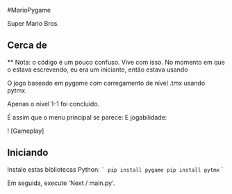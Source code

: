 #MarioPygame

 Super Mario Bros.



## Cerca de
** Nota: o código é um pouco confuso. Vive com isso.
No momento em que o estava escrevendo, eu era um iniciante, então estava usando


O jogo baseado em pygame com carregamento de nível .tmx usando pytmx.

Apenas o nível 1-1 foi concluído.

É assim que o menu principal se parece:
E jogabilidade:

! [Gameplay] 
## Iniciando
Instale estas bibliotecas Python:
`` `
pip install pygame
pip install pytmx
`` `

 Em seguida, execute 'Next / main.py'.
